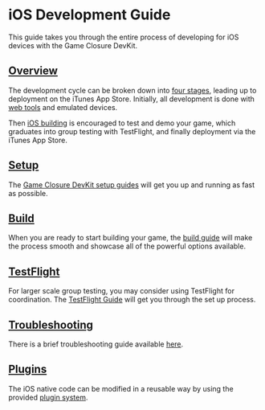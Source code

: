 # iOS Development Guide

This guide takes you through the entire process of developing for iOS devices
with the Game Closure DevKit.

## [Overview](./ios-stages.html)

The development cycle can be broken down into [four stages](./ios-stages.html),
leading up to deployment on the iTunes App Store.  Initially, all
development is done with [web tools](../guide/install.html) and emulated
devices.

Then [iOS building](./ios-build.html) is encouraged to test and demo your game,
which graduates into group testing with TestFlight, and finally deployment
via the iTunes App Store.

## [Setup](./ios-setup.html)

The [Game Closure DevKit setup guides](./ios-setup.html) will get you up and
running as fast as possible.

## [Build](./ios-build.html)

When you are ready to start building your game, the [build
guide](./ios-build.html) will make the process smooth and showcase all of the
powerful options available.

## [TestFlight](./ios-testflight.html)

For larger scale group testing, you may consider using TestFlight for
coordination.  The [TestFlight Guide](./ios-testflight.html) will get you
through the set up process.

## [Troubleshooting](./ios-troubleshooting.html)

There is a brief troubleshooting guide available
[here](./ios-troubleshooting.html).

## [Plugins](./ios-plugin.html)

The iOS native code can be modified in a reusable way by using the provided
[plugin system](./ios-plugin.html).
